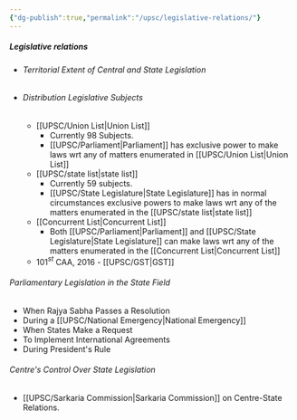 ```yaml
---
{"dg-publish":true,"permalink":"/upsc/legislative-relations/"}
---
```


##### Legislative relations

- ###### Territorial Extent of Central and State Legislation
- ###### Distribution Legislative Subjects
	- [[UPSC/Union List\|Union List]]
		- Currently 98 Subjects.
		- [[UPSC/Parliament\|Parliament]] has exclusive power to make laws wrt any of matters enumerated in [[UPSC/Union List\|Union List]]
	- [[UPSC/state list\|state list]]
		- Currently 59 subjects. 
		- [[UPSC/State Legislature\|State Legislature]] has in normal circumstances exclusive powers to make laws wrt any of the matters enumerated in the [[UPSC/state list\|state list]]
	- [[Concurrent List\|Concurrent List]]
		- Both [[UPSC/Parliament\|Parliament]] and [[UPSC/State Legislature\|State Legislature]] can make laws wrt any of the matters enumerated in the [[Concurrent List\|Concurrent List]]
	- 101$^s$$^t$ CAA, 2016 - [[UPSC/GST\|GST]] 

###### Parliamentary Legislation in the State Field
- When Rajya Sabha Passes a Resolution
- During a [[UPSC/National Emergency\|National Emergency]]
- When States Make a Request
- To Implement International Agreements
- During President's Rule

###### Centre's Control Over State Legislation
- [[UPSC/Sarkaria Commission\|Sarkaria Commission]] on Centre-State Relations. 
